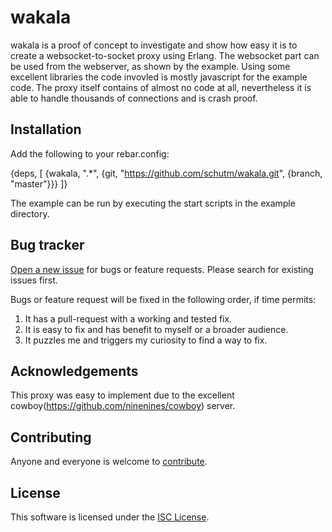 wakala
======
wakala is a proof of concept to investigate and show how easy it is to
create a websocket-to-socket proxy using Erlang. The websocket part can
be used from the webserver, as shown by the example. Using some excellent
libraries the code invovled is mostly javascript for the example code.
The proxy itself contains of almost no code at all, nevertheless it is
able to handle thousands of connections and is crash proof.


Installation
------------
Add the following to your rebar.config:

{deps, [
    {wakala, ".*",
     {git, "https://github.com/schutm/wakala.git", {branch, "master"}}}
]}

The example can be run by executing the start scripts in the example
directory.


Bug tracker
-----------
[Open a new issue](https://github.com/schutm/wakala/issues) for bugs
or feature requests. Please search for existing issues first.

Bugs or feature request will be fixed in the following order, if time
permits:

1. It has a pull-request with a working and tested fix.
2. It is easy to fix and has benefit to myself or a broader audience.
3. It puzzles me and triggers my curiosity to find a way to fix.


Acknowledgements
----------------
This proxy was easy to implement due to the excellent
cowboy(https://github.com/ninenines/cowboy) server.


Contributing
------------
Anyone and everyone is welcome to [contribute](CONTRIBUTING.md).


License
-------
This software is licensed under the [ISC License](LICENSE).
